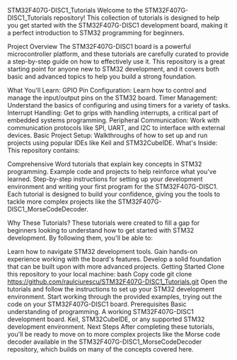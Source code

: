 STM32F407G-DISC1_Tutorials
Welcome to the STM32F407G-DISC1_Tutorials repository! This collection of tutorials is designed to help you get started with the STM32F407G-DISC1 development board, making it a perfect introduction to STM32 programming for beginners.

Project Overview
The STM32F407G-DISC1 board is a powerful microcontroller platform, and these tutorials are carefully curated to provide a step-by-step guide on how to effectively use it. This repository is a great starting point for anyone new to STM32 development, and it covers both basic and advanced topics to help you build a strong foundation.

What You'll Learn:
GPIO Pin Configuration: Learn how to control and manage the input/output pins on the STM32 board.
Timer Management: Understand the basics of configuring and using timers for a variety of tasks.
Interrupt Handling: Get to grips with handling interrupts, a critical part of embedded systems programming.
Peripheral Communication: Work with communication protocols like SPI, UART, and I2C to interface with external devices.
Basic Project Setup: Walkthroughs of how to set up and run projects using popular IDEs like Keil and STM32CubeIDE.
What's Inside:
This repository contains:

Comprehensive Word tutorials that explain key concepts in STM32 programming.
Example code and projects to help reinforce what you've learned.
Step-by-step instructions for setting up your development environment and writing your first program for the STM32F407G-DISC1.
Each tutorial is designed to build your confidence, giving you the tools to tackle more complex projects like the STM32F407G-DISC1_MorseCodeDecoder.

Why These Tutorials?
These tutorials were created to fill a gap for beginners looking to understand how to get started with STM32 development. By following them, you'll be able to:

Learn how to navigate STM32 development tools.
Gain hands-on experience working with the board's features.
Develop a solid foundation that can be built upon with more advanced projects.
Getting Started
Clone this repository to your local machine:
bash
Copy code
git clone https://github.com/raulciurescu/STM32F407G-DISC1_Tutorials.git
Open the tutorials and follow the instructions to set up your STM32 development environment.
Start working through the provided examples, trying out the code on your STM32F407G-DISC1 board.
Prerequisites
Basic understanding of programming.
A working STM32F407G-DISC1 development board.
Keil, STM32CubeIDE, or any supported STM32 development environment.
Next Steps
After completing these tutorials, you'll be ready to move on to more complex projects like the Morse code decoder available in the STM32F407G-DISC1_MorseCodeDecoder repository, which builds on many of the concepts covered here.
